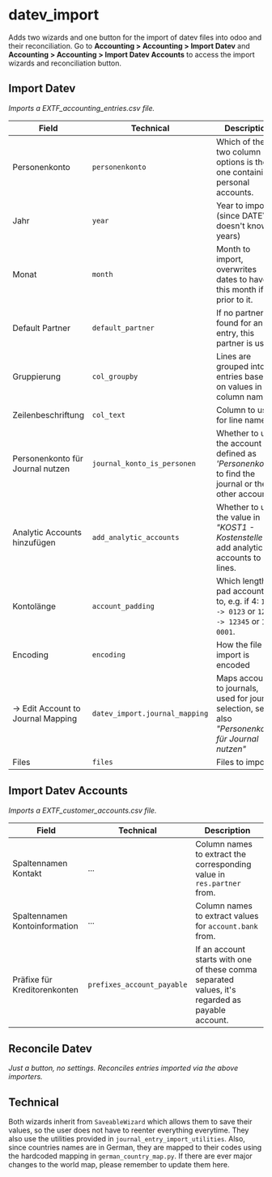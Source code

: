 # datev_import

Adds two wizards and one button for the import of datev files into odoo and their reconciliation.
Go to **Accounting > Accounting > Import Datev** and 
**Accounting > Accounting > Import Datev Accounts** to access the import wizards and reconciliation button.

## Import Datev
_Imports a EXTF_accounting_entries.csv file._

| Field | Technical | Description |
| --- | --- | --- |
| Personenkonto | `personenkonto` |Which of the two column options is the one containing personal accounts. |
| Jahr | `year` | Year to import (since DATEV doesn't know years) |
| Monat | `month` | Month to import, overwrites dates to have this month if prior to it. |
| Default Partner | `default_partner` | If no partner is found for an entry, this partner is used. |
| Gruppierung | `col_groupby` | Lines are grouped into entries based on values in this column name. |
| Zeilenbeschriftung | `col_text` | Column to use for line names |
| Personenkonto für Journal nutzen | `journal_konto_is_personen` | Whether to use the account defined as _'Personenkonto'_ to find the journal or the other account. |
| Analytic Accounts hinzufügen | `add_analytic_accounts` | Whether to use the value in _"KOST1 - Kostenstelle"_ to add analytic accounts to lines. |
| Kontolänge | `account_padding` | Which length to pad accounts to, e.g. if 4: `123 -> 0123` or `12345 -> 12345` or `1 -> 0001`.
| Encoding | `encoding` | How the file to import is encoded |
| -> Edit Account to Journal Mapping | `datev_import.journal_mapping` | Maps accounts to journals, used for journal selection, see also _"Personenkonto für Journal nutzen"_ |
| Files | `files` | Files to import |

## Import Datev Accounts
_Imports a EXTF_customer_accounts.csv file._

| Field | Technical | Description |
| --- | --- | --- |
| Spaltennamen Kontakt | ... | Column names to extract the corresponding value in `res.partner` from. |
| Spaltennamen Kontoinformation | ... | Column names to extract values for `account.bank` from. |
| Präfixe für Kreditorenkonten | `prefixes_account_payable` | If an account starts with one of these comma separated values, it's regarded as payable account. |

## Reconcile Datev
_Just a button, no settings. Reconciles entries imported via the above importers._


## Technical
Both wizards inherit from `SaveableWizard` which allows them to save their values, so the user does not have
to reenter everything everytime. They also use the utilities provided in `journal_entry_import_utilities`.
Also, since countries names are in German, they are mapped to their codes using the hardcoded mapping in `german_country_map.py`.
If there are ever major changes to the world map, please remember to update them here.




